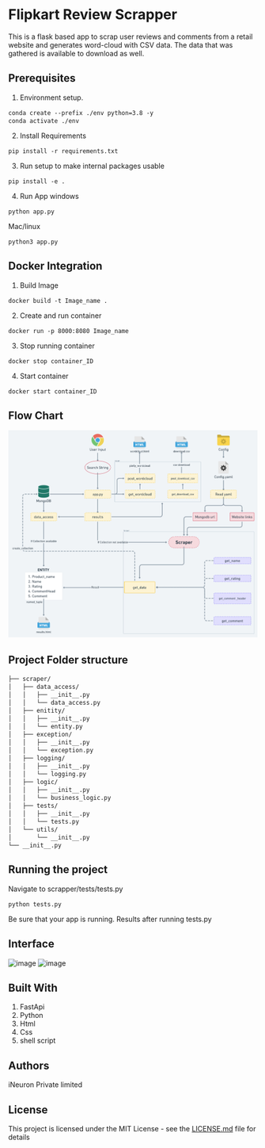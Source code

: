 # Flipkart Review Scrapper
This is a flask based app to scrap user reviews and comments from a retail website and generates word-cloud with CSV data. 
The data that was gathered is available to download as well.


## Prerequisites

1. Environment setup.
```commandline
conda create --prefix ./env python=3.8 -y
conda activate ./env
```
2. Install Requirements
```commandline
pip install -r requirements.txt
```
3. Run setup to make internal packages usable
```commandline
pip install -e .
```
4. Run App 
windows
```commandline
python app.py 
```
Mac/linux
```commandline
python3 app.py 
```

## Docker  Integration 

1. Build Image 
```
docker build -t Image_name .
```
2. Create and run container
```
docker run -p 8000:8080 Image_name
```
3. Stop running container
```
docker stop container_ID
```
4. Start container 
```
docker start container_ID
```
## Flow Chart
![flowchart](flowchart/Scraper_Flowchart.png)

## Project Folder structure
```.
├── scraper/
│   ├── data_access/
│   │   ├── __init__.py
│   │   └── data_access.py
│   ├── enitity/
│   │   ├── __init__.py
│   │   └── entity.py
│   ├── exception/
│   │   ├── __init__.py
│   │   └── exception.py
│   ├── logging/
│   │   ├── __init__.py
│   │   └── logging.py
│   ├── logic/
│   │   ├── __init__.py
│   │   └── business_logic.py
│   ├── tests/
│   │   ├── __init__.py
│   │   └── tests.py
│   └── utils/
│       └── __init__.py
└── __init__.py
```
 
## Running the project
Navigate to scrapper/tests/tests.py
```commandline
python tests.py
```
Be sure that your app is running.
Results after running tests.py



## Interface 
![image](https://user-images.githubusercontent.com/40850370/162748874-f5de450f-e54f-4d39-bc9f-8ecac6b0be7c.png)
![image](https://user-images.githubusercontent.com/40850370/162749012-f64d09e2-ca72-41e5-81ad-12175a5877f8.png)

## Built With

1. FastApi 
2. Python
3. Html 
4. Css
5. shell script

## Authors
iNeuron Private limited
## License

This project is licensed under the MIT License - see the [LICENSE.md](LICENSE.md) file for details

